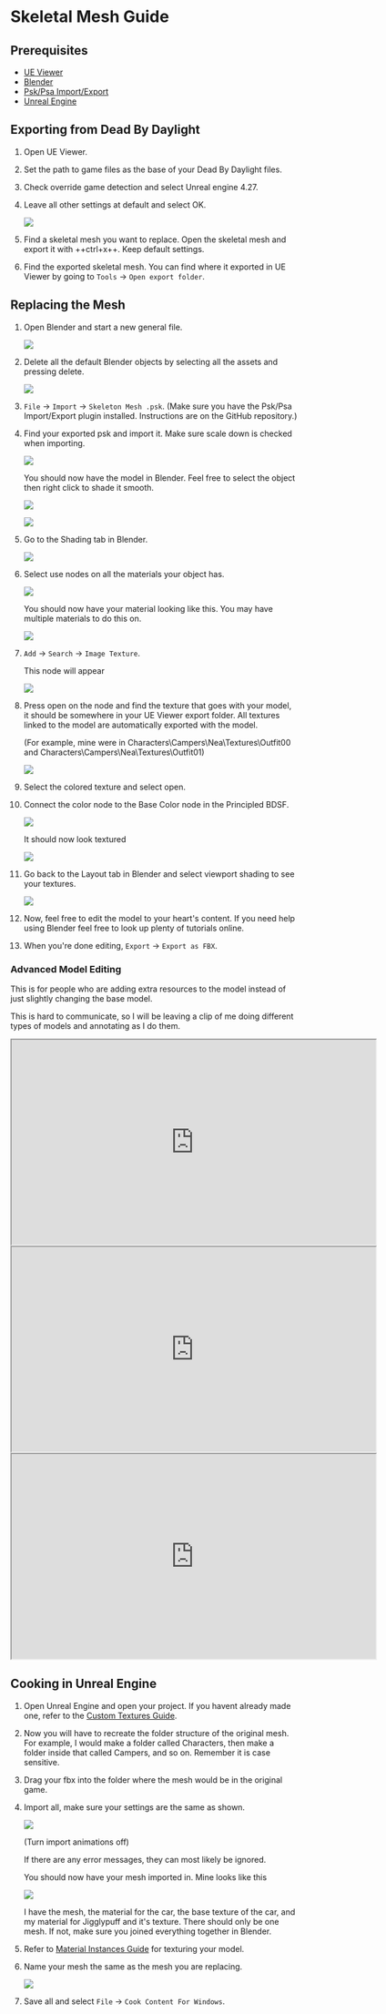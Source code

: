 # Skeletal Mesh Guide

## Prerequisites

- [UE Viewer](https://www.gildor.org/en/projects/umodel)
- [Blender](https://www.blender.org/download/)
- [Psk/Psa Import/Export](https://github.com/Befzz/blender3d_import_psk_psa)
- [Unreal Engine](https://www.unrealengine.com/en-US/download)

## Exporting from Dead By Daylight

1. Open UE Viewer.
2. Set the path to game files as the base of your Dead By Daylight files.
3. Check override game detection and select Unreal engine 4.27.
4. Leave all other settings at default and select OK.

    ![](https://cdn.discordapp.com/attachments/756720238967390312/967661168346935366/unknown.png)

5. Find a skeletal mesh you want to replace. Open the skeletal mesh and export it with ++ctrl+x++. Keep default settings.
6. Find the exported skeletal mesh. You can find where it exported in UE Viewer by going to `Tools` → `Open export folder`.

## Replacing the Mesh

1. Open Blender and start a new general file.

    ![](https://media.discordapp.net/attachments/797525681608982538/797532695810146304/unknown.png)

2. Delete all the default Blender objects by selecting all the assets and pressing delete.

    ![](https://media.discordapp.net/attachments/797525681608982538/797532879785164850/unknown.png)

3. `File` → `Import` → `Skeleton Mesh .psk`.
(Make sure you have the Psk/Psa Import/Export plugin installed. Instructions are on the GitHub repository.)
4. Find your exported psk and import it. Make sure scale down is checked when importing. 

    ![](https://media.discordapp.net/attachments/797528664535072779/797581354257612840/unknown.png)

    You should now have the model in Blender. Feel free to select the object then right click to shade it smooth.
    
    ![](https://media.discordapp.net/attachments/797528664535072779/797581639790231553/unknown.png)
    
    ![](https://media.discordapp.net/attachments/797528664535072779/797581687659692032/unknown.png)

5. Go to the Shading tab in Blender.

    ![](https://media.discordapp.net/attachments/797528664535072779/797582859551375380/unknown.png)

6. Select use nodes on all the materials your object has.

    ![](https://media.discordapp.net/attachments/797528664535072779/797582940300640326/unknown.png)

    You should now have your material looking like this. You may have multiple materials to do this on.
    
    ![](https://media.discordapp.net/attachments/797528664535072779/797583511967367199/unknown.png)

7. `Add` → `Search` → `Image Texture`.

    This node will appear
    
    ![](https://media.discordapp.net/attachments/797525681608982538/797534561285701672/unknown.png)

8. Press open on the node and find the texture that goes with your model, it should be somewhere in your UE Viewer export folder. All textures linked to the model are automatically exported with the model.

    (For example, mine were in Characters\Campers\Nea\Textures\Outfit00 and Characters\Campers\Nea\Textures\Outfit01)
    
    ![](https://media.discordapp.net/attachments/797528664535072779/797583971936501801/unknown.png)

9. Select the colored texture and select open.
10. Connect the color node to the Base Color node in the Principled BDSF.

    ![](https://media.discordapp.net/attachments/797525681608982538/797535360498270258/unknown.png)
    
    It should now look textured
    
    ![](https://media.discordapp.net/attachments/797528664535072779/797584170116317204/unknown.png)

11. Go back to the Layout tab in Blender and select viewport shading to see your textures.

    ![](https://media.discordapp.net/attachments/797528664535072779/797584311217160282/unknown.png)

12. Now, feel free to edit the model to your heart's content. If you need help using Blender feel free to look up plenty of tutorials online.

13. When you're done editing, `Export` → `Export as FBX`.

### Advanced Model Editing

This is for people who are adding extra resources to the model instead of just slightly changing the base model.

This is hard to communicate, so I will be leaving a clip of me doing different types of models and annotating as I do them.

<iframe width="640" height="360"
src="https://www.youtube.com/embed/4H0jZfNXUJY">
</iframe>

<iframe width="640" height="360"
src="https://www.youtube.com/embed/sjnxGb5b0lA">
</iframe>

<iframe width="640" height="360"
src="https://www.youtube.com/embed/NJ0EFMiGT0E">
</iframe>

## Cooking in Unreal Engine

1. Open Unreal Engine and open your project. If you havent already made one, refer to the [Custom Textures Guide](../Textures.md).
2. Now you will have to recreate the folder structure of the original mesh. For example, I would make a folder called Characters, then make a folder inside that called Campers, and so on. Remember it is case sensitive. 
3. Drag your fbx into the folder where the mesh would be in the original game.
4. Import all, make sure your settings are the same as shown.

    ![](https://media.discordapp.net/attachments/797528664535072779/797927449714360410/unknown.png)
    
    (Turn import animations off)
    
    If there are any error messages, they can most likely be ignored. 
    
    You should now have your mesh imported in. Mine looks like this
    
    ![](https://media.discordapp.net/attachments/797528664535072779/797930008088936538/unknown.png)
    
    I have the mesh, the material for the car, the base texture of the car, and my material for Jigglypuff and it's texture. There should only be one mesh. If not, make sure you joined everything together in Blender.

5. Refer to [Material Instances Guide](../MaterialInstances) for texturing your model.
6. Name your mesh the same as the mesh you are replacing.

    ![](https://media.discordapp.net/attachments/797525681608982538/797552959176179752/unknown.png)

7. Save all and select `File` → `Cook Content For Windows`.
